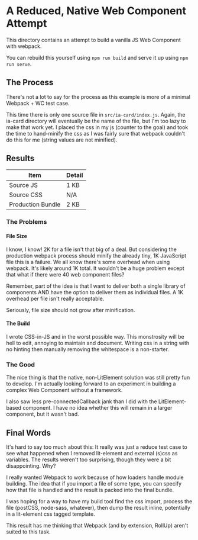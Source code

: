# A Reduced, Native Web Component Attempt

 This directory contains an attempt to build a vanilla JS Web Component with
 webpack.

 You can rebuild this yourself using `npm run build` and serve it up using `npm run serve`.
 
 ## The Process
 
 There's not a lot to say for the process as this example is more of a minimal Webpack + WC test case. 
 
 This time there is only one source file in `src/ia-card/index.js`. Again, the ia-card directory will eventually
 be the name of the file, but I'm too lazy to make that work yet. I placed the css in my js (counter to the goal)
 and took the time to hand-minify the css as I was fairly sure that webpack couldn't do this for me (string values
 are not minified). 
 
 ## Results
 
 | Item | Detail |
 | ---- | ------ |
 | Source JS | 1 KB |
 | Source CSS  | N/A |
 | Production Bundle | 2 KB |
 
 ### The Problems
 
 #### File Size
 I know, I know! 2K for a file isn't that big of a deal. But considering the production webpack process should
 minify the already tiny, 1K JavaScript file this is a failure. We all know there's some overhead when using 
 webpack. It's likely around 1K total. It wouldn't be a huge problem except that what if there were 40 web component
 files? 
 
 Remember, part of the idea is that I want to deliver both a single library of components AND have the option to 
 deliver them as individual files. A 1K overhead per file isn't really acceptable. 
 
 Seriously, file size should not grow after minification. 
 
 #### The Build
 I wrote CSS-in-JS and in the worst possible way. This monstrosity will be hell to edit, annoying to maintain 
 and document. Writing css in a string with no hinting then manually removing the whitespace is a non-starter.
  
### The Good
The nice thing is that the native, non-LitElement solution was still pretty fun to develop. I'm actually looking
forward to an experiment in building a complex Web Component without a framework. 

I also saw less pre-connectedCallback jank than I did with the LitElement-based component. I have no idea whether
this will remain in a larger component, but it wasn't bad. 

## Final Words
It's hard to say too much about this: It really was just a reduce test case to see what happened when I removed 
lit-element and external (s)css as variables. The results weren't too surprising, though they were a bit 
disappointing. Why?

I really wanted Webpack to work because of how loaders handle module building. The idea that if you import a 
file of some type, you can specify how that file is handled and the result is packed into the final bundle. 

I was hoping for a way to have my build tool find the css import, process the file (postCSS, node-sass, whatever), 
then dump the result inline, potentially in a lit-element css tagged template.

This result has me thinking that Webpack (and by extension, RollUp) aren't suited to this task. 
